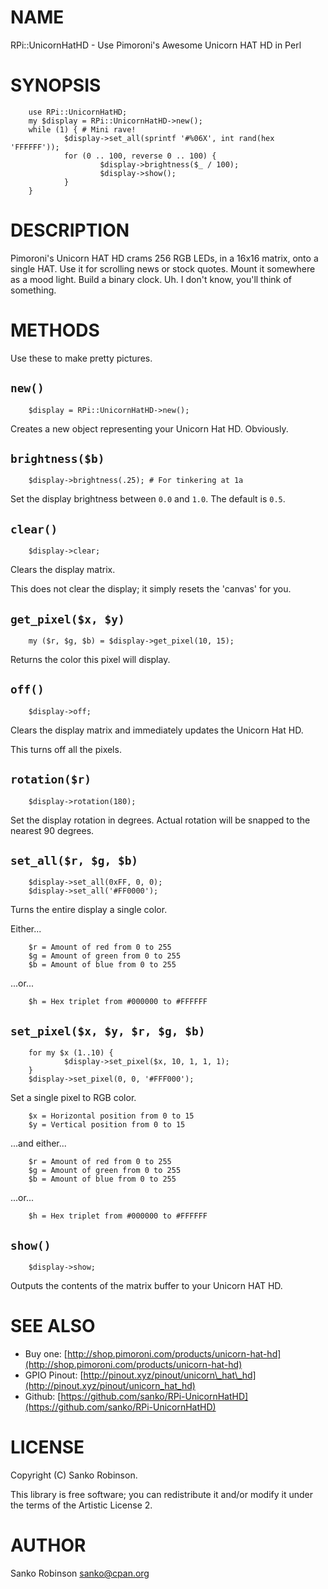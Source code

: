 # NAME

RPi::UnicornHatHD - Use Pimoroni's Awesome Unicorn HAT HD in Perl

# SYNOPSIS

        use RPi::UnicornHatHD;
        my $display = RPi::UnicornHatHD->new();
        while (1) { # Mini rave!
                $display->set_all(sprintf '#%06X', int rand(hex 'FFFFFF'));
                for (0 .. 100, reverse 0 .. 100) {
                        $display->brightness($_ / 100);
                        $display->show();
                }
        }

# DESCRIPTION

Pimoroni's Unicorn HAT HD crams 256 RGB LEDs, in a 16x16 matrix, onto a single HAT. Use it for scrolling news or stock quotes. Mount it somewhere as a mood light. Build a binary clock. Uh. I don't know, you'll think of something.

# METHODS

Use these to make pretty pictures.

## `new()`

        $display = RPi::UnicornHatHD->new();

Creates a new object representing your Unicorn Hat HD. Obviously.

## `brightness($b)`

        $display->brightness(.25); # For tinkering at 1a

Set the display brightness between `0.0` and `1.0`. The default is `0.5`.

## `clear()`

        $display->clear;

Clears the display matrix.

This does not clear the display; it simply resets the 'canvas' for you.

## `get_pixel($x, $y)`

        my ($r, $g, $b) = $display->get_pixel(10, 15);

Returns the color this pixel will display.

## `off()`

        $display->off;

Clears the display matrix and immediately updates the Unicorn Hat HD.

This turns off all the pixels.

## `rotation($r)`

        $display->rotation(180);

Set the display rotation in degrees. Actual rotation will be snapped to the
nearest 90 degrees.

## `set_all($r, $g, $b)`

        $display->set_all(0xFF, 0, 0);
        $display->set_all('#FF0000');

Turns the entire display a single color.

Either...

        $r = Amount of red from 0 to 255
        $g = Amount of green from 0 to 255
        $b = Amount of blue from 0 to 255

...or...

        $h = Hex triplet from #000000 to #FFFFFF

## `set_pixel($x, $y, $r, $g, $b)`

        for my $x (1..10) {
                $display->set_pixel($x, 10, 1, 1, 1);
        }
        $display->set_pixel(0, 0, '#FFF000');

Set a single pixel to RGB color.

        $x = Horizontal position from 0 to 15
        $y = Vertical position from 0 to 15

...and either...

        $r = Amount of red from 0 to 255
        $g = Amount of green from 0 to 255
        $b = Amount of blue from 0 to 255

...or...

        $h = Hex triplet from #000000 to #FFFFFF

## `show()`

        $display->show;

Outputs the contents of the matrix buffer to your Unicorn HAT HD.

# SEE ALSO

- Buy one: [http://shop.pimoroni.com/products/unicorn-hat-hd](http://shop.pimoroni.com/products/unicorn-hat-hd)
- GPIO Pinout: [http://pinout.xyz/pinout/unicorn\_hat\_hd](http://pinout.xyz/pinout/unicorn_hat_hd)
- Github: [https://github.com/sanko/RPi-UnicornHatHD](https://github.com/sanko/RPi-UnicornHatHD)

# LICENSE

Copyright (C) Sanko Robinson.

This library is free software; you can redistribute it and/or modify
it under the terms of the Artistic License 2.

# AUTHOR

Sanko Robinson <sanko@cpan.org>
